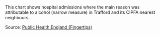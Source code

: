 This chart shows hospital admissions where the main reason was attributable to alcohol (narrow measure) in Trafford and its CIPFA nearest neighbours.

Source: [Public Health England (Fingertips)](https://fingertips.phe.org.uk/)

